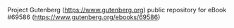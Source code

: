 Project Gutenberg (https://www.gutenberg.org) public repository for
eBook #69586 (https://www.gutenberg.org/ebooks/69586)
